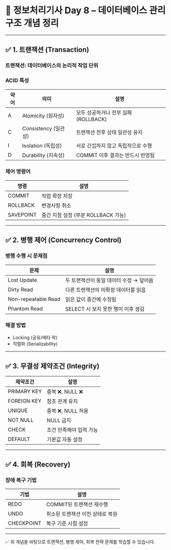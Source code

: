 
# 📘 정보처리기사 Day 8 – 데이터베이스 관리 구조 개념 정리

---

## ✅ 1. 트랜잭션 (Transaction)

### 트랜잭션: 데이터베이스의 논리적 작업 단위

### ACID 특성

| 약어 | 의미 | 설명 |
|------|------|------|
| A | Atomicity (원자성) | 모두 성공하거나 전부 실패 (ROLLBACK) |
| C | Consistency (일관성) | 트랜잭션 전후 상태 일관성 유지 |
| I | Isolation (독립성) | 서로 간섭하지 않고 독립적으로 수행 |
| D | Durability (지속성) | COMMIT 이후 결과는 반드시 반영됨 |

### 제어 명령어

| 명령 | 설명 |
|------|------|
| COMMIT | 작업 확정 저장 |
| ROLLBACK | 변경사항 취소 |
| SAVEPOINT | 중간 지점 설정 (부분 ROLLBACK 가능) |

---

## ✅ 2. 병행 제어 (Concurrency Control)

### 병행 수행 시 문제점

| 문제 | 설명 |
|------|------|
| Lost Update | 두 트랜잭션이 동일 데이터 수정 → 덮어씀 |
| Dirty Read | 다른 트랜잭션의 미확정 데이터를 읽음 |
| Non-repeatable Read | 읽은 값이 중간에 수정됨 |
| Phantom Read | SELECT 시 보지 못한 행이 이후 생김 |

### 해결 방법
- Locking (공유/배타 락)
- 직렬화 (Serializability)

---

## ✅ 3. 무결성 제약조건 (Integrity)

| 제약조건 | 설명 |
|----------|------|
| PRIMARY KEY | 중복 ❌, NULL ❌ |
| FOREIGN KEY | 참조 관계 유지 |
| UNIQUE | 중복 ❌, NULL 허용 |
| NOT NULL | NULL 금지 |
| CHECK | 조건 만족해야 입력 가능 |
| DEFAULT | 기본값 자동 설정 |

---

## ✅ 4. 회복 (Recovery)

### 장애 복구 기법

| 기법 | 설명 |
|------|------|
| REDO | COMMIT된 트랜잭션 재수행 |
| UNDO | 취소된 트랜잭션 이전 상태로 복원 |
| CHECKPOINT | 복구 기준 시점 설정 |

---

✅ 위 개념을 바탕으로 트랜잭션, 병행 제어, 회복 전략 문제를 학습할 수 있습니다.
